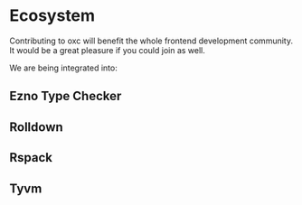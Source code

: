 # Ecosystem

Contributing to oxc will benefit the whole frontend development community.
It would be a great pleasure if you could join as well.

We are being integrated into:

## Ezno Type Checker

## Rolldown

## Rspack

## Tyvm
